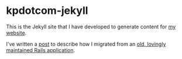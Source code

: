 # kpdotcom-jekyll

This is the Jekyll site that I have developed to generate content for [my website](https://keithpitty.com).

I've written a [post](https://keithpitty.com/blog/archives/2023-04-06-migrating-to-jekyll) to describe how I migrated from an [old, lovingly maintained Rails application](https://github.com/keithpitty/kpdotcom).
